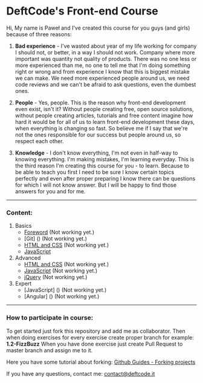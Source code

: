 # DeftCode's Front-end Course

Hi,
My name is Paweł and I've created this course for you guys (and girls) because of three reasons:

1. **Bad experience** - I've wasted about year of my life working for company I should not, or better, in a way I should not work. Company where more important was quantity not quality of products. There was no one less or more experienced than me, no one to tell me that I'm doing something right or wrong and from experience I know that this is biggest mistake we can make. We need more experienced people around us, we need code reviews and we can't be afraid to ask questions, even the dumbest ones.

2. **People** - Yes, people. This is the reason why front-end development even exist, isn't it? Without people creating free, open source solutions, without people creating articles, tutorials and free content imagine how hard it would be for all of us to learn front-end development these days, when everything is changing so fast. So believe me if I say that we're not the ones responsible for our success but people around us, so respect each other.

3. **Knowledge** - I don't know everything, I'm not even in half-way to knowing everything. I'm making mistakes, I'm learning everyday. This is the third reason I'm creating this course for you - to learn. Because to be able to teach you first I need to be sure I know certain topics perfectly and even after proper preparing I know there can be questions for which I will not know answer. But I will be happy to find those answers for you and for me. 

***

### Content:
1. Basics
    * [Foreword]() (Not working yet.)
    * [Git] () (Not working yet.)
    * [HTML and CSS]() (Not working yet.)
    * [JavaScript](https://github.com/DeftCode-IT/DCFE-Course/tree/master/1.%20Fundamentals/1.2.JavaScript)
2. Advanced
    * [HTML and CSS]() (Not working yet.)
    * [JavaScript]() (Not working yet.)
    * [jQuery]() (Not working yet.)
3. Expert
    * [JavaScript] () (Not working yet.)
    * [Angular] () (Not working yet.)

***

### How to participate in course:

To get started just fork this repository and add me as collaborator. Then when doing exercises for every exercise create proper branch for example:
**1.2-FizzBuzz**
When you have done exercise just create Pull Request to master branch and assign me to it.

Here you have some tutorial about forking:
[Github Guides - Forking projects](https://guides.github.com/activities/forking/)

If you have any questions, contact me: contact@deftcode.it

